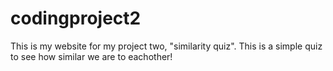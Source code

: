 # codingproject2
This is my website for my project two, "similarity quiz". This is a simple quiz to see how similar we are to eachother! 
